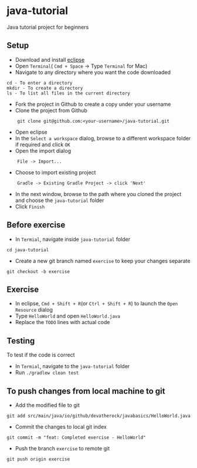 # java-tutorial
Java tutorial project for beginners

## Setup
- Download and install [eclipse](https://www.eclipse.org/downloads/packages/release/2022-12/r/eclipse-ide-enterprise-java-and-web-developers)
- Open `Terminal`( `Cmd + Space` -> Type `Terminal` for Mac) 
- Navigate to any directory where you want the code downloaded
```
cd - To enter a directory
mkdir - To create a directory
ls - To list all files in the current directory
```
- Fork the project in Github to create a copy under your username
- Clone the project from Github
```
	git clone git@github.com:<your-username>/java-tutorial.git
```
- Open eclipse
- In the `Select a workspace` dialog, browse to a different workspace folder if required and click `OK`
- Open the import dialog
```
	File -> Import...
```
- Choose to import existing project
```
	Gradle -> Existing Gradle Project -> click 'Next'
```
- In the next window, browse to the path where you cloned the project and choose the `java-tutorial` folder
- Click `Finish`

## Before exercise
- In `Termial`, navigate inside `java-tutorial` folder
```
cd java-tutorial
```
- Create a new git branch named `exercise` to keep your changes separate
```
git checkout -b exercise
```

## Exercise
- In eclipse,  `Cmd + Shift + R`(or `Ctrl + Shift + R`) to launch the `Open Resource` dialog
- Type `HelloWorld` and open `HelloWorld.java`
- Replace the `TODO` lines with actual code


## Testing
To test if the code is correct
- In `Termial`, navigate to the `java-tutorial` folder
- Run `./gradlew clean test`

## To push changes from local machine to git
- Add the modified file to git
```
git add src/main/java/io/github/devatherock/javabasics/HelloWorld.java
```
- Commit the changes to local git index
```
git commit -m "feat: Completed exercise - HelloWorld"
```
- Push the branch `exercise` to remote git
```
git push origin exercise
```